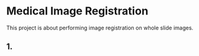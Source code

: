 # Medical Image Registration
<p> This project is about performing image registration on whole slide images.</p>

## 1. 
